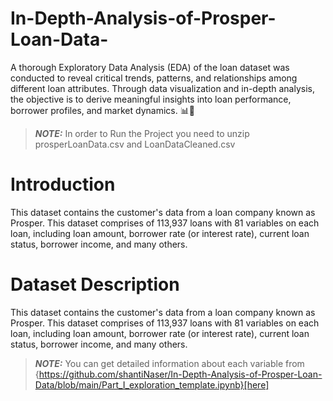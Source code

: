 # In-Depth-Analysis-of-Prosper-Loan-Data-
A thorough Exploratory Data Analysis (EDA) of the loan dataset was conducted to reveal critical trends, patterns, and relationships among different loan attributes. Through data visualization and in-depth analysis, the objective is to derive meaningful insights into loan performance, borrower profiles, and market dynamics. 📊🏦


> **_NOTE:_** In order to Run the Project you need to unzip prosperLoanData.csv and LoanDataCleaned.csv    

# Introduction
This dataset contains the customer's data from a loan company known as Prosper. This dataset comprises of 113,937 loans with 81 variables on each loan, including loan amount, borrower rate (or interest rate), current loan status, borrower income, and many others.

# Dataset Description
This dataset contains the customer's data from a loan company known as Prosper. This dataset comprises of 113,937 loans with 81 variables on each loan, including loan amount, borrower rate (or interest rate), current loan status, borrower income, and many others.
> **_NOTE:_** You can get detailed information about each variable from {https://github.com/shantiNaser/In-Depth-Analysis-of-Prosper-Loan-Data/blob/main/Part_I_exploration_template.ipynb}[here]

